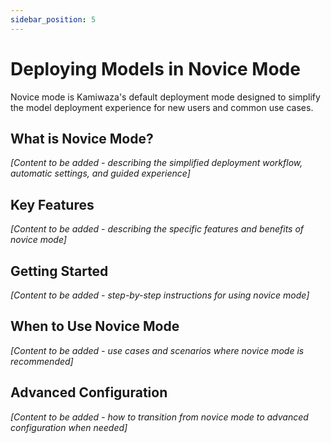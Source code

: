 ```yaml
---
sidebar_position: 5
---
```


# Deploying Models in Novice Mode

Novice mode is Kamiwaza's default deployment mode designed to simplify the model deployment experience for new users and common use cases.

## What is Novice Mode?

*[Content to be added - describing the simplified deployment workflow, automatic settings, and guided experience]*

## Key Features

*[Content to be added - describing the specific features and benefits of novice mode]*

## Getting Started

*[Content to be added - step-by-step instructions for using novice mode]*

## When to Use Novice Mode

*[Content to be added - use cases and scenarios where novice mode is recommended]*

## Advanced Configuration

*[Content to be added - how to transition from novice mode to advanced configuration when needed]*